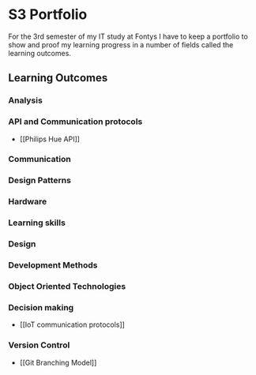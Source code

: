 # S3 Portfolio
For the 3rd semester of my IT study at Fontys I have to keep a portfolio to show and proof my learning progress in a number of fields called the learning outcomes.

## Learning Outcomes
### Analysis

### API and Communication protocols
- [[Philips Hue API]]

### Communication

### Design Patterns

### Hardware

### Learning skills

### Design

### Development Methods

### Object Oriented Technologies

### Decision making
- [[IoT communication protocols]]

### Version Control
- [[Git Branching Model]]